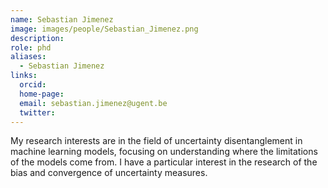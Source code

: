 ```yaml
---
name: Sebastian Jimenez
image: images/people/Sebastian_Jimenez.png
description:
role: phd
aliases:
  - Sebastian Jimenez
links:
  orcid: 
  home-page: 
  email: sebastian.jimenez@ugent.be
  twitter: 
---
```



My research interests are in the field of uncertainty disentanglement in machine learning models, focusing on understanding where the limitations of the models come from. I have a particular interest in the research of the bias and convergence of uncertainty measures.
